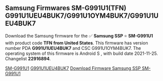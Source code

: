 <h2>Samsung Firmwares SM-G991U1(TFN) G991U1UEU4BUK7/G991U1OYM4BUK7/G991U1UEU4BUK7</h2>
Download the Samsung firmware for the ✅ <strong>Samsung SSP </strong> ⭐ <strong>SM-G991U1</strong> with product code <strong>TFN</strong> <strong> from United States</strong>. This firmware has version number PDA <strong>G991U1UEU4BUK7</strong> and CSC G991U1OYM4BUK7. The operating system of this firmware is Android S , with build date 2021-11-25. Changelist <strong>22916894</strong>.


[SM-G991U1](https://samfirm.shop/samsung/model/SM-G991U1)
[G991U1UEU4BUK7](https://samfirm.shop/samsung/pda/G991U1UEU4BUK7)
[Download Firmware Samsung SSP SM-G991U1](https://samfirm.shop/samsung/firmware/477434)
